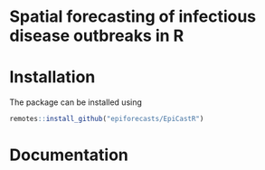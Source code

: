 
Spatial forecasting of infectious disease outbreaks in R
=============

Installation
==============

The package can be installed using

```r
remotes::install_github("epiforecasts/EpiCastR")
```

Documentation
======

